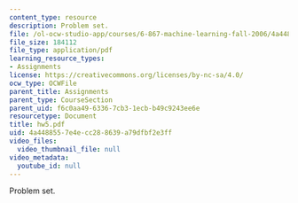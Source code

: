 ```yaml
---
content_type: resource
description: Problem set.
file: /ol-ocw-studio-app/courses/6-867-machine-learning-fall-2006/4a4488557e4ecc288639a79dfbf2e3ff_hw5.pdf
file_size: 184112
file_type: application/pdf
learning_resource_types:
- Assignments
license: https://creativecommons.org/licenses/by-nc-sa/4.0/
ocw_type: OCWFile
parent_title: Assignments
parent_type: CourseSection
parent_uid: f6c0aa49-6336-7cb3-1ecb-b49c9243ee6e
resourcetype: Document
title: hw5.pdf
uid: 4a448855-7e4e-cc28-8639-a79dfbf2e3ff
video_files:
  video_thumbnail_file: null
video_metadata:
  youtube_id: null
---
```

Problem set.
